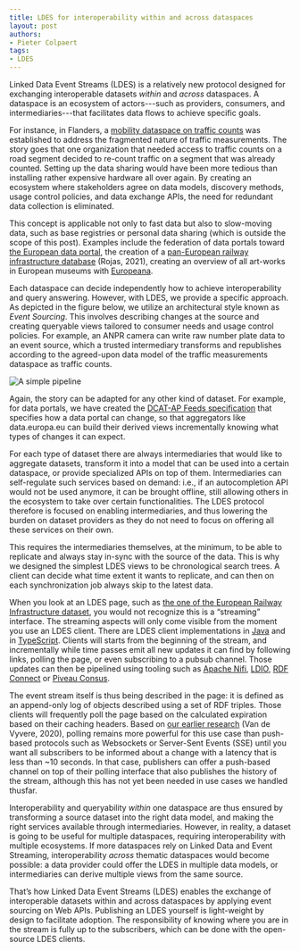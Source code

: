 ```yaml
---
title: LDES for interoperability within and across dataspaces
layout: post
authors:
- Pieter Colpaert
tags:
- LDES
---
```


Linked Data Event Streams (LDES) is a relatively new protocol designed for exchanging interoperable datasets _within_ and _across_ dataspaces.
A dataspace is an ecosystem of actors---such as providers, consumers, and intermediaries---that facilitates data flows to achieve specific goals.

For instance, in Flanders, a [mobility dataspace on traffic counts](https://www.interregnorthsea.eu/sites/default/files/2024-06/Mobility%20Data%20Space%20Flanders.pdf) was established to address the fragmented nature of traffic measurements.
The story goes that one organization that needed access to traffic counts on a road segment decided to re-count traffic on a segment that was already counted.
Setting up the data sharing would have been more tedious than installing rather expensive hardware all over again.
By creating an ecosystem where stakeholders agree on data models, discovery methods, usage control policies, and data exchange APIs, the need for redundant data collection is eliminated.

This concept is applicable not only to fast data but also to slow-moving data, such as base registries or personal data sharing (which is outside the scope of this post).
Examples include the federation of data portals toward [the European data portal](https://data.europa.eu), the creation of a [pan-European railway infrastructure database](https://julianrojas.org/papers/iswc2021-in-use/) (Rojas, 2021), creating an overview of all art-works in European museums with [Europeana](https://www.europeana.eu/en).

Each dataspace can decide independently how to achieve interoperability and query answering.
However, with LDES, we provide a specific approach.
As depicted in the figure below, we utilize an architectural style known as _Event Sourcing_.
This involves describing changes at the source and creating queryable views tailored to consumer needs and usage control policies.
For example, an ANPR camera can write raw number plate data to an event source, which a trusted intermediary transforms and republishes according to the agreed-upon data model of the traffic measurements dataspace as traffic counts.

![A simple pipeline](https://docs.google.com/drawings/d/e/2PACX-1vT94isiCM5-M69i7D96-vNFTgBScZ9bsr24vw04fO0Z2a5O3R3qtqxgmuoarMLReuGRlVfBYw-UPpw3/pub?w=981&h=291)

Again, the story can be adapted for any other kind of dataset.
For example, for data portals, we have created the [DCAT-AP Feeds specification](https://semiceu.github.io/LDES-DCAT-AP-feeds/) that specifies how a data portal can change, so that aggregators like data.europa.eu can build their derived views incrementally knowing what types of changes it can expect.

For each type of dataset there are always intermediaries that would like to aggregate datasets, transform it into a model that can be used into a certain dataspace, or provide specialized APIs on top of them.
Intermediaries can self-regulate such services based on demand: i.e., if an autocompletion API would not be used anymore, it can be brought offline, still allowing others in the ecosystem to take over certain functionalities.
The LDES protocol therefore is focused on enabling intermediaries, and thus lowering the burden on dataset providers as they do not need to focus on offering all these services on their own.

This requires the intermediaries themselves, at the minimum, to be able to replicate and always stay in-sync with the source of the data.
This is why we designed the simplest LDES views to be chronological search trees.
A client can decide what time extent it wants to replicate, and can then on each synchronization job always skip to the latest data.

When you look at an LDES page, such as [the one of the European Railway Infrastructure dataset](https://era.ilabt.imec.be/rinf/ldes), you would not recognize this is a “streaming” interface.
The streaming aspects will only come visible from the moment you use an LDES client.
There are LDES client implementations in [Java](https://informatievlaanderen.github.io/VSDS-Linked-Data-Interactions/ldio/ldio-inputs/ldio-ldes-client) and in [TypeScript](https://github.com/rdf-connect/ldes-client).
Clients will starts from the beginning of the stream, and incrementally while time passes emit all new updates it can find by following links, polling the page, or even subscribing to a pubsub channel.
Those updates can then be pipelined using tooling such as [Apache Nifi](https://informatievlaanderen.github.io/VSDS-Linked-Data-Interactions/ldi-nifi/index), [LDIO](https://informatievlaanderen.github.io/VSDS-Linked-Data-Interactions/ldio/index), [RDF Connect](https://github.com/rdf-connect/) or [Piveau Consus](https://github.com/rdf-connect/piveau-consus-importing-ldes).

The event stream itself is thus being described in the page: it is defined as an append-only log of objects described using a set of RDF triples.
Those clients will frequently poll the page based on the calculated expiration based on their caching headers.
Based on [our earlier research](https://brechtvdv.github.io/Article-Live-Open-Data-Interfaces/) (Van de Vyvere, 2020), polling remains more powerful for this use case than push-based protocols such as Websockets or Server-Sent Events (SSE) until you want all subscribers to be informed about a change with a latency that is less than ~10 seconds.
In that case, publishers can offer a push-based channel on top of their polling interface that also publishes the history of the stream, although this has not yet been needed in use cases we handled thusfar.

Interoperability and queryability _within_ one dataspace are thus ensured by transforming a source dataset into the right data model, and making the right services available through intermediaries.
However, in reality, a dataset is going to be useful for multiple dataspaces, requiring interoperability with multiple ecosystems.
If more dataspaces rely on Linked Data and Event Streaming, interoperability _across_ thematic dataspaces would become possible: a data provider could offer the LDES in multiple data models, or intermediaries can derive multiple views from the same source.

That’s how Linked Data Event Streams (LDES) enables the exchange of interoperable datasets within and across dataspaces by applying event sourcing on Web APIs.
Publishing an LDES yourself is light-weight by design to facilitate adoption.
The responsibility of knowing where you are in the stream is fully up to the subscribers, which can be done with the open-source LDES clients.
